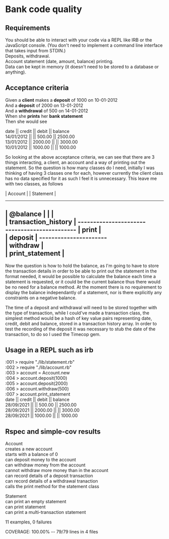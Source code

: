 # Bank code quality 

## Requirements

You should be able to interact with your code via a REPL like IRB or the JavaScript console. (You don't need to implement a command line interface that takes input from STDIN.)                                                                                                                                               
Deposits, withdrawal.                                                                                                                                             
Account statement (date, amount, balance) printing.                                                                                                               
Data can be kept in memory (it doesn't need to be stored to a database or anything).                                                                             

## Acceptance criteria

Given a **client** makes a **deposit** of 1000 on 10-01-2012                                                                                                     
And a **deposit** of 2000 on 13-01-2012                                                                                                                           
And a **withdrawal** of 500 on 14-01-2012                                                                                                                         
When she **prints** her **bank statement**                                                                                                                       
Then she would see                                                                                                                                               

date       || credit  || debit  || balance                                                                                                                     	
14/01/2012 ||  || 500.00 || 2500.00																						                                                                                   
13/01/2012 || 2000.00 ||  || 3000.00																						                                                                                 
10/01/2012 || 1000.00 ||  || 1000.00																						                                                                                 

So looking at the above acceptance criteria, we can see that there are 3 things interacting, a client, an account and a way of printing out the statement. So the question is how many classes do I need, initially I was thinking of having 3 classes one for each, however currently the client class has no data specified for it as such I feel it is unnecessary. This leave me with two classes, as follows

|     Account         |                       |    Statement       |                                                                                             
-----------------------                       ----------------------                                                                                             
| @balance            |  					            |                    |                                                                                             
| transaction_history |                       ----------------------                                                                                             
-----------------------                       |  print             |                                                                                             
| deposit             |                       ----------------------                                                                                             
| withdraw            |					                                                                                                                                 
| print_statement     |                                                                                                                                           
-----------------------                                                                                                                                           

Now the question is how to hold the balance, as I'm going to have to store the transaction details in order to be able to print out the statement in the format needed, it would be possible to calculate the balance each time a statement is requested, or it could be the current balance thus there would be no need for a balance method. At the moment there is no requirement to display the balance independantly of a statement, nor is there explicitly any constraints on a negative balance. 

The time of a deposit and withdrawal will need to be stored together with the type of transaction, while I could've made a transaction class, the simplest method would be a hash of key value pairs representing date, credit, debit and balance, stored in a transaction history array.  In order to test the recording of the deposit it was necessary to stub the date of the transaction, to do so I used the Timecop gem. 

## Usage in a REPL such as irb                                                                                                                                   
:001 > require "./lib/statement.rb"                                                                                                                               
:002 > require "./lib/account.rb"                                                                                                                                 
:003 > account = Account.new                                                                                                                                     
:004 > account.deposit(1000)                                                                                                                                     
:005 > account.deposit(2000)                                                                                                                                     
:006 > account.withdraw(500)                                                                                                                                     
:007 > account.print_statement                                                                                                                                   
date       || credit  || debit  || balance                                                                                                                       
28/09/2021 ||  || 500.00 || 2500.00                                                                                                                               
28/09/2021 || 2000.00 ||  || 3000.00                                                                                                                             
28/09/2021 || 1000.00 ||  || 1000.00                                                                                                                             

## Rspec and simple-cov results                                                                                                                                   

Account                                                                                                                                                          
  creates a new account                                                                                                                                           
  starts with a balance of 0                                                                                                                                     
  can deposit money to the account                                                                                                                               
  can withdraw money from the account                                                                                                                             
  cannot withdraw more money than in the account                                                                                                                 
  can record details of a deposit transaction                                                                                                                     
  can record details of a withdrawal tranaction                                                                                                                   
  calls the print method for the statement class                                                                                                                

Statement                                                                                                                                                         
  can print an empty statement                                                                                                                                   
  can print statement                                                                                                                                             
  can print a multi-transaction statement                                                                                                                         

11 examples, 0 failures                                                                                                                                           

COVERAGE: 100.00% -- 79/79 lines in 4 files                                                                                                                       
